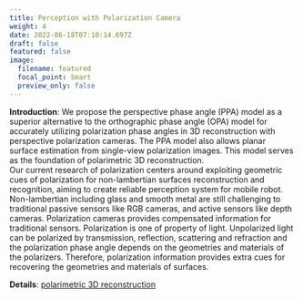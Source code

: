 ```yaml
---
title: Perception with Polarization Camera
weight: 4
date: 2022-06-18T07:10:14.697Z
draft: false
featured: false
image:
  filename: featured
  focal_point: Smart
  preview_only: false
---
```

**Introduction**: We propose the perspective phase angle (PPA) model as a superior alternative to the orthographic phase angle (OPA) model for accurately utilizing polarization phase angles in 3D reconstruction with perspective polarization cameras. The PPA model also allows planar surface estimation from single-view polarization images. This model serves as the foundation of polarimetric 3D reconstruction. <br> Our current research of polarization centers around exploiting geometric cues of polarization for non-lambertian surfaces reconstruction and recognition, aiming to create reliable perception system for mobile robot. Non-lambertian including glass and smooth metal are still challenging to traditional passive sensors like RGB cameras, and active sensors like depth cameras. Polarization cameras provides compensated information for traditional sensors. Polarization is one of property of light. Unpolarized light can be polarized by transmission, reflection, scattering and refraction and the polarization phase angle depends on the geometries and materials of the polarizers. Therefore, polarization information provides extra cues for recovering the geometries and materials of surfaces.

**Details**: [polarimetric 3D reconstruction](/authors/guangcheng_chen)